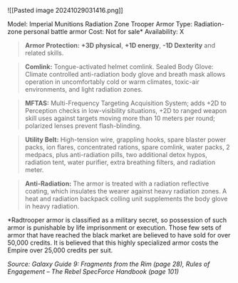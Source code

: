 ![[Pasted image 20241029031416.png]]

Model: Imperial Munitions Radiation Zone Trooper Armor
Type: Radiation-zone personal battle armor
Cost: Not for sale*
Availability: X

> **Armor Protection:** **+3D physical**, **+1D energy**, **-1D Dexterity** and related skills.

> **Comlink:** Tongue-activated helmet comlink. Sealed Body Glove: Climate controlled anti-radiation body glove and breath mask allows operation in uncomfortably cold or warm climates, toxic-air environments, and light radiation zones.

> **MFTAS:** Multi-Frequency Targeting Acquisition System; adds +2D to Perception checks in low-visibility situations, +2D to ranged weapon skill uses against targets moving more than 10 meters per round; polarized lenses prevent flash-blinding.

> **Utility Belt:** High-tension wire, grappling hooks, spare blaster power packs, ion flares, concentrated rations, spare comlink, water packs, 2 medpacs, plus anti-radiation pills, two additional detox hypos, radiation tent, water purifier, extra breathing filters, and radiation meter.

> **Anti-Radiation:** The armor is treated with a radiation reflective coating, which insulates the wearer against heavy radiation zones. A heat and radiation backpack colling unit supplements the body glove in heavy radiation.

*Radtrooper armor is classified as a military secret, so possession of such armor is punishable by life imprisonment or execution. Those few sets of armor that have reached the black market are believed to have sold for over 50,000 credits. It is believed that this highly specialized armor costs the Empire over 25,000 credits per suit.

*Source: Galaxy Guide 9: Fragments from the Rim (page 28), Rules of Engagement – The Rebel SpecForce Handbook (page 101)*